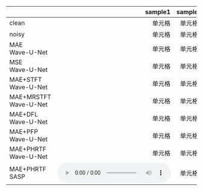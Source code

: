 |       | sample1 | sample2 | sample2 | sample2 | sample2 | sample2 |
| :-----| ----: | :----: | :----: | :----: | :----: | :----: |
| clean | 单元格 | 单元格 | 单元格 | 单元格 | 单元格 | 单元格 |
| noisy | 单元格 | 单元格 | 单元格 | 单元格 | 单元格 | 单元格 |
| MAE <br> Wave-U-Net | 单元格 | 单元格 | 单元格 | 单元格 | 单元格 | 单元格 |
| MSE <br> Wave-U-Net | 单元格 | 单元格 | 单元格 | 单元格 | 单元格 | 单元格 |
| MAE+STFT <br> Wave-U-Net | 单元格 | 单元格 | 单元格 | 单元格 | 单元格 | 单元格 |
| MAE+MRSTFT <br> Wave-U-Net | 单元格 | 单元格 | 单元格 | 单元格 | 单元格 | 单元格 |
| MAE+DFL <br> Wave-U-Net | 单元格 | 单元格 | 单元格 | 单元格 | 单元格 | 单元格 |
| MAE+PFP <br> Wave-U-Net | 单元格 | 单元格 | 单元格 | 单元格 | 单元格 | 单元格 |
| MAE+PHRTF <br> Wave-U-Net | 单元格 | 单元格 | 单元格 | 单元格 | 单元格 | 单元格 |
| MAE+PHRTF <br> SASP | <audio width="1" src="./audios/p232_001.wav" controls="controls"/>| 单元格 | 单元格 | 单元格 | 单元格 | 单元格 |
